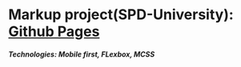# Markup project(SPD-University): [Github Pages](https://mr-sychevskyi.github.io/markup-project-spd-university/src/index.html)
##### Technologies: Mobile first, FLexbox, MCSS
